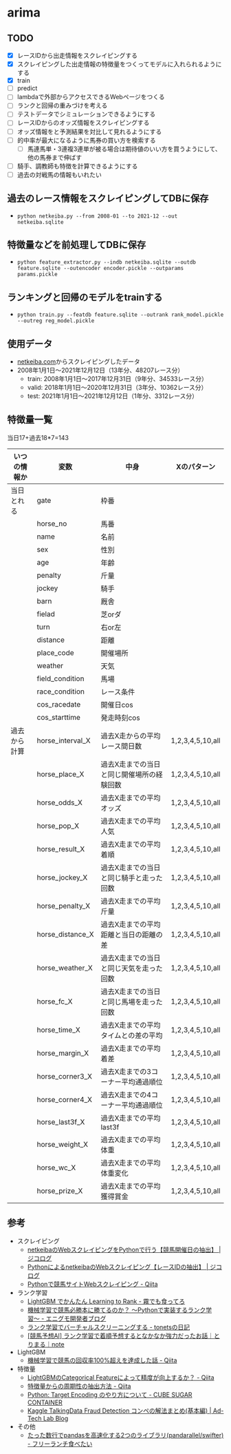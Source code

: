 # arima

## TODO
- [x] レースIDから出走情報をスクレイピングする
- [x] スクレイピングした出走情報の特徴量をつくってモデルに入れられるようにする
- [x] train
- [ ] predict
- [ ] lambdaで外部からアクセスできるWebページをつくる
- [ ] ランクと回帰の重みづけを考える
- [ ] テストデータでシミュレーションできるようにする
- [ ] レースIDからのオッズ情報をスクレイピングする
- [ ] オッズ情報をと予測結果を対比して見れるようにする
- [ ] 的中率が最大になるように馬券の買い方を検索する
    - [ ] 馬連馬単・3連複3連単が被る場合は期待値のいい方を買うようにして、他の馬券まで伸ばす
- [ ] 騎手、調教師も特徴を計算できるようにする
- [ ] 過去の対戦馬の情報もいれたい

## 過去のレース情報をスクレイピングしてDBに保存
- `python netkeiba.py --from 2008-01 --to 2021-12 --out netkeiba.sqlite`

## 特徴量などを前処理してDBに保存
- `python feature_extractor.py --indb netkeiba.sqlite --outdb feature.sqlite --outencoder encoder.pickle --outparams params.pickle `

## ランキングと回帰のモデルをtrainする
- `python train.py --featdb feature.sqlite --outrank rank_model.pickle --outreg reg_model.pickle`

## 使用データ
- [netkeiba.com](https://race.netkeiba.com/top/?rf=navi)からスクレイピングしたデータ
- 2008年1月1日〜2021年12月12日（13年分、48207レース分）
    - train: 2008年1月1日〜2017年12月31日（9年分、34533レース分）
    - valid: 2018年1月1日〜2020年12月31日（3年分、10362レース分）
    - test: 2021年1月1日〜2021年12月12日（1年分、3312レース分）

## 特徴量一覧
当日17+過去18*7=143

| いつの情報か | 変数             | 中身                                      | Xのパターン      | 
| ------------ | ---------------- | ----------------------------------------- | ---------------- | 
| 当日とれる   | gate             | 枠番                                      |                  | 
|              | horse_no         | 馬番                                      |                  | 
|              | name             | 名前                                      |                  | 
|              | sex              | 性別                                      |                  | 
|              | age              | 年齢                                      |                  | 
|              | penalty          | 斤量                                      |                  | 
|              | jockey           | 騎手                                      |                  | 
|              | barn             | 厩舎                                      |                  | 
|              | fielad           | 芝orダ                                    |                  | 
|              | turn             | 右or左                                    |                  | 
|              | distance         | 距離                                      |                  | 
|              | place_code       | 開催場所                                  |                  | 
|              | weather          | 天気                                      |                  | 
|              | field_condition  | 馬場                                      |                  | 
|              | race_condition   | レース条件                                |                  | 
|              | cos_racedate     | 開催日cos                                 |                  | 
|              | cos_starttime    | 発走時刻cos                               |                  | 
| 過去から計算 | horse_interval_X | 過去X走からの平均レース間日数             | 1,2,3,4,5,10,all | 
|              | horse_place_X    | 過去X走までの当日と同じ開催場所の経験回数 | 1,2,3,4,5,10,all | 
|              | horse_odds_X     | 過去X走までの平均オッズ                   | 1,2,3,4,5,10,all | 
|              | horse_pop_X      | 過去X走までの平均人気                     | 1,2,3,4,5,10,all | 
|              | horse_result_X   | 過去X走までの平均着順                     | 1,2,3,4,5,10,all | 
|              | horse_jockey_X   | 過去X走までの当日と同じ騎手と走った回数   | 1,2,3,4,5,10,all | 
|              | horse_penalty_X  | 過去X走までの平均斤量                     | 1,2,3,4,5,10,all | 
|              | horse_distance_X | 過去X走までの平均距離と当日の距離の差     | 1,2,3,4,5,10,all | 
|              | horse_weather_X  | 過去X走までの当日と同じ天気を走った回数   | 1,2,3,4,5,10,all | 
|              | horse_fc_X       | 過去X走までの当日と同じ馬場を走った回数   | 1,2,3,4,5,10,all | 
|              | horse_time_X     | 過去X走までの平均タイムとの差の平均       | 1,2,3,4,5,10,all | 
|              | horse_margin_X   | 過去X走までの平均着差                     | 1,2,3,4,5,10,all | 
|              | horse_corner3_X  | 過去X走までの3コーナー平均通過順位        | 1,2,3,4,5,10,all | 
|              | horse_corner4_X  | 過去X走までの4コーナー平均通過順位        | 1,2,3,4,5,10,all | 
|              | horse_last3f_X   | 過去X走までの平均last3f                   | 1,2,3,4,5,10,all | 
|              | horse_weight_X   | 過去X走までの平均体重                     | 1,2,3,4,5,10,all | 
|              | horse_wc_X       | 過去X走までの平均体重変化                 | 1,2,3,4,5,10,all | 
|              | horse_prize_X    | 過去X走までの平均獲得賞金                 | 1,2,3,4,5,10,all | 

## 参考
- スクレイピング
    - [netkeibaのWebスクレイピングをPythonで行う【競馬開催日の抽出】 | ジコログ](https://self-development.info/netkeiba%E3%81%AEweb%E3%82%B9%E3%82%AF%E3%83%AC%E3%82%A4%E3%83%94%E3%83%B3%E3%82%B0%E3%82%92python%E3%81%A7%E8%A1%8C%E3%81%86%E3%80%90%E7%AB%B6%E9%A6%AC%E9%96%8B%E5%82%AC%E6%97%A5%E3%81%AE%E6%8A%BD/)
    - [PythonによるnetkeibaのWebスクレイピング【レースIDの抽出】 | ジコログ](https://self-development.info/python%e3%81%ab%e3%82%88%e3%82%8bnetkeiba%e3%81%aeweb%e3%82%b9%e3%82%af%e3%83%ac%e3%82%a4%e3%83%94%e3%83%b3%e3%82%b0%e3%80%90%e3%83%ac%e3%83%bc%e3%82%b9id%e3%81%ae%e6%8a%bd%e5%87%ba%e3%80%91/)
    - [Pythonで競馬サイトWebスクレイピング - Qiita](https://qiita.com/Mokutan/items/89c871eac16b8142b5b2)
- ランク学習
    - [LightGBM でかんたん Learning to Rank - 霧でも食ってろ](https://knuu.github.io/ltr_by_lightgbm.html)
    - [機械学習で競馬必勝本に勝てるのか？ 〜Pythonで実装するランク学習〜 - エニグモ開発者ブログ](https://tech.enigmo.co.jp/entry/2020/12/09/100000)
    - [ランク学習でバーチャルスクリーニングする - tonetsの日記](https://tonets.hatenablog.com/entry/2019/12/23/135131)
    - [[競馬予想AI] ランク学習で着順予想するとなかなか強力だったお話｜とりまる｜note](https://note.com/dataij/n/n5a6d121b13ab?magazine_key=mfc655f2636e0)
- LightGBM
    - [機械学習で競馬の回収率100%超えを達成した話 - Qiita](https://qiita.com/Mshimia/items/6c54d82b3792925b8199)
- 特徴量
    - [LightGBMのCategorical Featureによって精度が向上するか？ - Qiita](https://qiita.com/sinchir0/items/b038757e578b790ec96a)
    - [特徴量からの周期性の抽出方法 - Qiita](https://qiita.com/squash/items/299f73a21bc46766c60f)
    - [Python: Target Encoding のやり方について - CUBE SUGAR CONTAINER](https://blog.amedama.jp/entry/target-mean-encoding-types)
    - [Kaggle TalkingData Fraud Detection コンペの解法まとめ(基本編) | Ad-Tech Lab Blog](https://blog.recruit.co.jp/rco/kaggle_talkingdata_basic/)
- その他
    - [たった数行でpandasを高速化する2つのライブラリ(pandarallel/swifter) - フリーランチ食べたい](https://blog.ikedaosushi.com/entry/2020/07/26/173109)